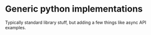 # Generic python implementations
Typically standard library stuff, but adding a few things like async API examples.
